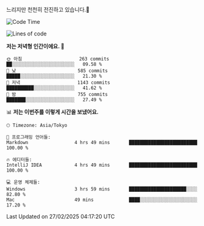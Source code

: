 느리지만 천천히 전진하고 있습니다.🐢

<!--START_SECTION:waka-->
![Code Time](http://img.shields.io/badge/Code%20Time-1%2C530%20hrs%2046%20mins-blue)

![Lines of code](https://img.shields.io/badge/%EC%A0%80%EB%8A%94%20%EC%97%AC%ED%83%9C%EA%B9%8C%EC%A7%80%20-916.3%20thousand%20%EC%A4%84%EC%9D%98%20%EC%BD%94%EB%93%9C%EB%A5%BC%20%EC%9E%91%EC%84%B1%ED%96%88%EC%96%B4%EC%9A%94.-blue)

**저는 저녁형 인간이에요. 🦉** 

```text
🌞 아침                     263 commits         ██░░░░░░░░░░░░░░░░░░░░░░░   09.58 % 
🌆 낮　                     585 commits         █████░░░░░░░░░░░░░░░░░░░░   21.30 % 
🌃 저녁                     1143 commits        ██████████░░░░░░░░░░░░░░░   41.62 % 
🌙 밤　                     755 commits         ███████░░░░░░░░░░░░░░░░░░   27.49 % 
```


📊 **저는 이번주를 이렇게 시간을 보냈어요.** 

```text
🕑︎ Timezone: Asia/Tokyo

💬 프로그래밍 언어들: 
Markdown                 4 hrs 49 mins       █████████████████████████   100.00 % 

🔥 에디터들: 
IntelliJ IDEA            4 hrs 49 mins       █████████████████████████   100.00 % 

💻 운영 체제들: 
Windows                  3 hrs 59 mins       █████████████████████░░░░   82.80 % 
Mac                      49 mins             ████░░░░░░░░░░░░░░░░░░░░░   17.20 % 
```


 Last Updated on 27/02/2025 04:17:20 UTC
<!--END_SECTION:waka-->
